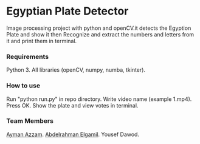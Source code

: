 # Egyptian Plate Detector
Image processing project with python and openCV.it detects the Egyption Plate and show it then Recognize and extract the numbers and letters from it and print them in terminal.

### Requirements
Python 3.
All libraries (openCV, numpy, numba, tkinter).
	
### How to use
Run "python run.py" in repo directory.
Write video name (example 1.mp4).
Press OK.
Show the plate and view votes in terminal.

### Team Members
[Ayman Azzam](https://github.com/AymanAzzam).
[Abdelrahman Elgamil](https://github.com/ajammil).
Yousef Dawod.
